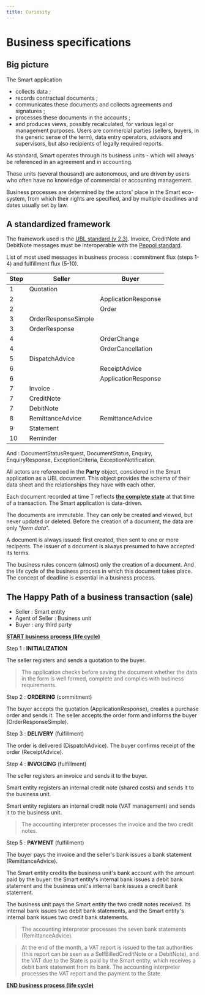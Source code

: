 ```yaml
---
title: Curiosity
---
```


# Business specifications

## Big picture

The Smart application

- collects data ;
- records contractual documents ;
- communicates these documents and collects agreements and signatures ;
- processes these documents in the accounts ;
- and produces views, possibly recalculated, for various legal or management
  purposes. Users are commercial parties (sellers, buyers, in the generic sense
  of the term), data entry operators, advisors and supervisors, but also
  recipients of legally required reports.

As standard, Smart operates through its business units - which will always be
referenced in an agreement and in accounting.

These units (several thousand) are autonomous, and are driven by users who
often have no knowledge of commercial or accounting management.

Business processes are determined by the actors' place in the Smart eco-system,
from which their rights are specified, and by multiple deadlines and dates
usually set by law.

## A standardized framework

The framework used is the [UBL standard (v
2.3)](https://docs.oasis-open.org/ubl/UBL-2.3.html). Invoice, CreditNote and
DebitNote messages must be interoperable with the [Peppol
standard](https://docs.peppol.eu/poacc/billing/3.0/bis/).

List of most used messages in business process : commitment flux (steps 1-4)
and fulfillment flux (5-10).

| Step | Seller              | Buyer               |
| ---- | ------------------- | ------------------- |
| 1    | Quotation           |                     |
| 2    |                     | ApplicationResponse |
| 2    |                     | Order               |
| 3    | OrderResponseSimple |                     |
| 3    | OrderResponse       |                     |
| 4    |                     | OrderChange         |
| 4    |                     | OrderCancellation   |
| 5    | DispatchAdvice      |                     |
| 6    |                     | ReceiptAdvice       |
| 6    |                     | ApplicationResponse |
| 7    | Invoice             |                     |
| 7    | CreditNote          |                     |
| 7    | DebitNote           |                     |
| 8    | RemittanceAdvice    | RemittanceAdvice    |
| 9    | Statement           |                     |
| 10   | Reminder            |                     |

And : DocumentStatusRequest, DocumentStatus, Enquiry, EnquiryResponse,
ExceptionCriteria, ExceptionNotification.

All actors are referenced in the **Party** object, considered in the Smart
application as a UBL document. This object provides the schema of their data
sheet and the relationships they have with each other.

Each document recorded at time T reflects **<u>the complete state</u>** at that
time of a transaction. The Smart application is data-driven.

The documents are immutable. They can only be created and viewed, but never
updated or deleted. Before the creation of a document, the data are only "*form
data*".

A document is always issued: first created, then sent to one or more recipents.
The issuer of a document is always presumed to have accepted its terms.

The business rules concern (almost) only the creation of a document. And the
life cycle of the business process in which this document takes place. The
concept of deadline is essential in a business process.

## The Happy Path of a business transaction (sale)

- Seller : Smart entity
- Agent of Seller : Business unit
- Buyer : any third party

<u>**START business process (life cycle)**</u>

Step 1 : **INITIALIZATION**

The seller registers and sends a quotation to the buyer.

> The application checks before saving the document whether the data in the
> form is well formed, complete and complies with business requirements.

Step 2 : **ORDERING** (commitment)

The buyer accepts the quotation (ApplicationResponse), creates a purchase order
and sends it. The seller accepts the order form and informs the buyer
(OrderResponseSimple).

Step 3 : **DELIVERY** (fulfillment)

The order is delivered (DispatchAdvice). The buyer confirms receipt of the
order (ReceiptAdvice).

Step 4 : **INVOICING** (fulfillment)

The seller registers an invoice and sends it to the buyer.

Smart entity registers an internal credit note (shared costs) and sends it to
the business unit.

Smart entity registers an internal  credit note (VAT management) and sends it
to the business unit.

>  The accounting interpreter processes the invoice and the two credit notes.

Step 5 : **PAYMENT** (fulfillment)

The buyer pays the invoice and the seller's bank issues a bank statement
(RemittanceAdvice).

The Smart entity credits the business unit's bank account with the amount paid
by the buyer: the Smart entity's internal bank issues a debit bank statement
and the business unit's internal bank issues a credit bank statement.

The business unit pays the Smart entity the two credit notes received. Its
internal bank issues two debit bank statements, and the Smart entity's internal
bank issues two credit bank statements.

>  The accounting interpreter processes the seven bank statements
>  (RemittanceAdvice).

> At the end of the month, a VAT report is issued to the tax authorities (this
> report can be seen as a SelfBilledCreditNote or a DebitNote), and the VAT due
> to the State is paid by the Smart entity, which receives a debit bank
> statement from its bank. The accounting interpreter processes the VAT report
> and the payment to the State.

<u>**END business process (life cycle)**</u>
